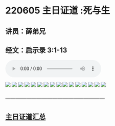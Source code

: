 # 220605 主日证道 :死与生
## 讲员：薛弟兄
## 经文：启示录 3:1-13

<audio controls src="./220605.mp3"></audio>

![](1.jpg)
![](2.jpg)
![](3.jpg)
![](4.jpg)
![](5.jpg)
![](6.jpg)
![](7.jpg)
![](8.jpg)
![](9.jpg)
![](10.jpg)
![](11.jpg)
![](12.jpg)
![](13.jpg)
![](14.jpg)
![](15.jpg)
![](16.jpg)


### ———————————————————

## [主日证道汇总](https://nccchurch.github.io/Sermons/)

